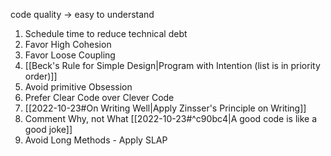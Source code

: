 code quality -> easy to understand

1. Schedule time to reduce technical debt
2. Favor High Cohesion
3. Favor Loose Coupling
4. [[Beck's Rule for Simple Design|Program with Intention (list is in priority order)]]
5. Avoid primitive Obsession
6. Prefer Clear Code over Clever Code
7. [[2022-10-23#On Writing Well|Apply Zinsser's Principle on Writing]]
8. Comment Why, not What  [[2022-10-23#^c90bc4|A good code is like a good joke]]
9. Avoid Long Methods - Apply SLAP